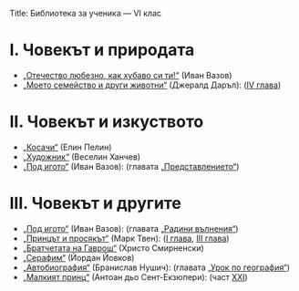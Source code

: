 Title: Библиотека за ученика — VI клас

# I. Човекът и природата
* [„Отечество любезно, как хубаво си ти!“](/text/5163) (Иван Вазов)
* [„Моето семейство и други животни“](/text/24596) (Джералд Даръл): ([IV глава](/text/24596/6#textstart))

# II. Човекът и изкуството
* [„Косачи“](/text/5290) (Елин Пелин)
* [„Художник“](/text/30218) (Веселин Ханчев)
* [„Под игото“](/text/3753) (Иван Вазов): (главата [„Представлението“](/text/3753/17#textstart))

# III. Човекът и другите
* [„Под игото“](/text/3753) (Иван Вазов): (главата [„Радини вълнения“](/text/3753/11#textstart))
* [„Принцът и просякът“](/text/25001) (Марк Твен): ([I глава](/text/25001/2#textstart), [III глава](/text/25001/4#textstart))
* [„Братчетата на Гаврош“](/text/5357) (Христо Смирненски)
* [„Серафим“](/text/48174) (Йордан Йовков)
* [„Автобиография“](/text/3524) (Бранислав Нушич): (главата [„Урок по география“](/text/3524/11#textstart))
* [„Малкият принц“](/text/2102) (Антоан дьо Сент-Екзюпери): (част [XXI](/text/2102/14#textstart))
